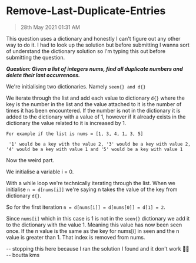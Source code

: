 # Remove-Last-Duplicate-Entries

>28th May 2021 01:31 AM

This question uses a dictionary and honestly I can't figure out any other way to do it. I had to look up the solution but before submitting I wanna sort of understand the dictionary solution so I'm typing this out before submitting the question.

***Question: Given a list of integers nums, find all duplicate numbers and delete their last occurrences.***

We're initialising two dictionaries. Namely ``seen{} and d{}`` 

We iterate through the list and add each value to dictionary ``d{}`` where the key is the number in the list and the value attached to it is the number of times it has been encountered. If the number is not in the dictionary it is added to the dictionary with a value of 1, however if it already exists in the dictionary the value related to it is increased by 1. 

``For example if the list is nums = [1, 3, 4, 1, 3, 5]``

`` '1' would be a key with the value 2, '3' would be a key with value 2, '4' would be a key with value 1 and '5' would be a key with value 1``

Now the weird part.

We initialise a variable i = 0.

With a while loop we're technically iterating through the list. When we initialise ``n = d[nums[i]]`` we're saying n takes the value of the key from dictionary ``d{}``.

So for the first iteration ``n = d[nums[i]] = d[nums[0]] = d[1] = 2``.

Since ``nums[i]`` which in this case is 1 is not in the ``seen{}`` dictionary we add it to the dictionary with the value 1. Meaning this value has now been seen once. If the n value is the same as the key for nums[i] in seen and the n value is greater than 1. That index is removed from nums. 

-- stopping this here because I ran the solution I found and it don't work 🔪😌 -- 
boutta kms
